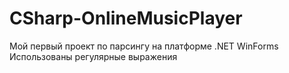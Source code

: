 # CSharp-OnlineMusicPlayer

Мой первый проект по парсингу на платформе .NET WinForms
Использованы регулярные выражения
